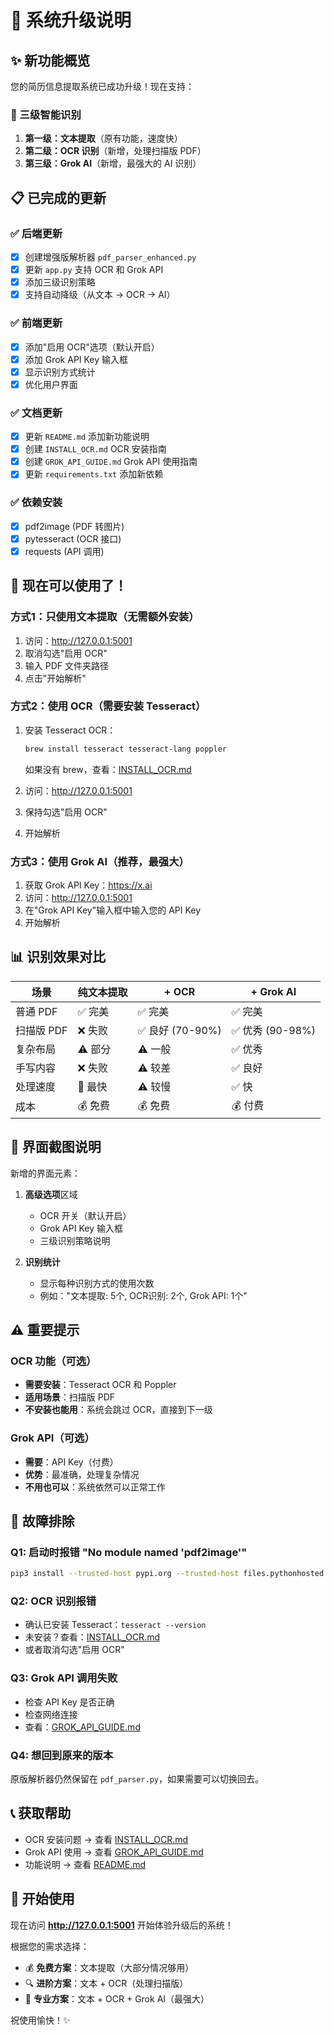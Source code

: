 # 🎉 系统升级说明

## ✨ 新功能概览

您的简历信息提取系统已成功升级！现在支持：

### 🚀 三级智能识别
1. **第一级：文本提取**（原有功能，速度快）
2. **第二级：OCR 识别**（新增，处理扫描版 PDF）
3. **第三级：Grok AI**（新增，最强大的 AI 识别）

## 📋 已完成的更新

### ✅ 后端更新
- [x] 创建增强版解析器 `pdf_parser_enhanced.py`
- [x] 更新 `app.py` 支持 OCR 和 Grok API
- [x] 添加三级识别策略
- [x] 支持自动降级（从文本 → OCR → AI）

### ✅ 前端更新
- [x] 添加"启用 OCR"选项（默认开启）
- [x] 添加 Grok API Key 输入框
- [x] 显示识别方式统计
- [x] 优化用户界面

### ✅ 文档更新
- [x] 更新 `README.md` 添加新功能说明
- [x] 创建 `INSTALL_OCR.md` OCR 安装指南
- [x] 创建 `GROK_API_GUIDE.md` Grok API 使用指南
- [x] 更新 `requirements.txt` 添加新依赖

### ✅ 依赖安装
- [x] pdf2image (PDF 转图片)
- [x] pytesseract (OCR 接口)
- [x] requests (API 调用)

## 🎯 现在可以使用了！

### 方式1：只使用文本提取（无需额外安装）
1. 访问：http://127.0.0.1:5001
2. 取消勾选"启用 OCR"
3. 输入 PDF 文件夹路径
4. 点击"开始解析"

### 方式2：使用 OCR（需要安装 Tesseract）
1. 安装 Tesseract OCR：
   ```bash
   brew install tesseract tesseract-lang poppler
   ```
   如果没有 brew，查看：[INSTALL_OCR.md](INSTALL_OCR.md)

2. 访问：http://127.0.0.1:5001
3. 保持勾选"启用 OCR"
4. 开始解析

### 方式3：使用 Grok AI（推荐，最强大）
1. 获取 Grok API Key：https://x.ai
2. 访问：http://127.0.0.1:5001
3. 在"Grok API Key"输入框中输入您的 API Key
4. 开始解析

## 📊 识别效果对比

| 场景 | 纯文本提取 | + OCR | + Grok AI |
|------|-----------|-------|-----------|
| 普通 PDF | ✅ 完美 | ✅ 完美 | ✅ 完美 |
| 扫描版 PDF | ❌ 失败 | ✅ 良好 (70-90%) | ✅ 优秀 (90-98%) |
| 复杂布局 | ⚠️ 部分 | ⚠️ 一般 | ✅ 优秀 |
| 手写内容 | ❌ 失败 | ⚠️ 较差 | ✅ 良好 |
| 处理速度 | 🚀 最快 | ⚠️ 较慢 | ✅ 快 |
| 成本 | 💰 免费 | 💰 免费 | 💰 付费 |

## 🎨 界面截图说明

新增的界面元素：
1. **高级选项**区域
   - OCR 开关（默认开启）
   - Grok API Key 输入框
   - 三级识别策略说明

2. **识别统计**
   - 显示每种识别方式的使用次数
   - 例如："文本提取: 5个, OCR识别: 2个, Grok API: 1个"

## ⚠️ 重要提示

### OCR 功能（可选）
- **需要安装**：Tesseract OCR 和 Poppler
- **适用场景**：扫描版 PDF
- **不安装也能用**：系统会跳过 OCR，直接到下一级

### Grok API（可选）
- **需要**：API Key（付费）
- **优势**：最准确，处理复杂情况
- **不用也可以**：系统依然可以正常工作

## 🔧 故障排除

### Q1: 启动时报错 "No module named 'pdf2image'"
```bash
pip3 install --trusted-host pypi.org --trusted-host files.pythonhosted.org pdf2image pytesseract requests
```

### Q2: OCR 识别报错
- 确认已安装 Tesseract：`tesseract --version`
- 未安装？查看：[INSTALL_OCR.md](INSTALL_OCR.md)
- 或者取消勾选"启用 OCR"

### Q3: Grok API 调用失败
- 检查 API Key 是否正确
- 检查网络连接
- 查看：[GROK_API_GUIDE.md](GROK_API_GUIDE.md)

### Q4: 想回到原来的版本
原版解析器仍然保留在 `pdf_parser.py`，如果需要可以切换回去。

## 📞 获取帮助

- OCR 安装问题 → 查看 [INSTALL_OCR.md](INSTALL_OCR.md)
- Grok API 使用 → 查看 [GROK_API_GUIDE.md](GROK_API_GUIDE.md)
- 功能说明 → 查看 [README.md](README.md)

## 🎉 开始使用

现在访问 **http://127.0.0.1:5001** 开始体验升级后的系统！

根据您的需求选择：
- 💰 **免费方案**：文本提取（大部分情况够用）
- 🔍 **进阶方案**：文本 + OCR（处理扫描版）
- 🤖 **专业方案**：文本 + OCR + Grok AI（最强大）

祝使用愉快！✨

